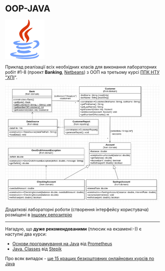 # OOP-JAVA

![](java-icon.png)


Приклад реалізації всіх необхідних класів для виконання лабораторних робіт #1-8 (проект **Banking**, [Netbeans](https://netbeans.org/)) з ООП на третьому курсі [ППК НТУ "ХПІ](http://polytechnic.poltava.ua)".

![Class Diagram](https://github.com/liketaurus/OOP-JAVA/blob/master/MyBank.png)

Додаткові лабораторні роботи (створення інтерфейсу користувача) розміщені в [іншому репозитрію](https://github.com/liketaurus/TUI-Labs)

---
Нагадую, що **дуже рекомендованими** (плюсик на екзамені:-)) є наступні два курси:
- [Основи програмування на Java](https://courses.prometheus.org.ua/courses/EPAM/JAVA101/2016_T2/about) від [Prometheus](https://prometheus.org.ua/)
- [Java. Classes](https://stepik.org/course/6864) від [Stepik](https://stepik.org/)

Про всяк випадок - [ще 15 кращих безкоштовних онлайнових курсів по Java](https://qubit-labs.com/free-resources-learn-java-programming-online/)
